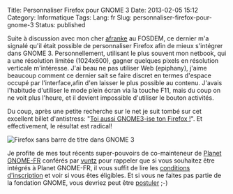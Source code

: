 Title: Personnaliser Firefox pour GNOME 3
Date: 2013-02-05 15:12
Category: Informatique
Tags:
Lang: fr
Slug: personnaliser-firefox-pour-gnome-3
Status: published

Suite à discussion avec mon cher [afranke](http://www.alexandrefranke.com) au
FOSDEM, ce dernier m'a signalé qu'il était possible de personnaliser Firefox
afin de mieux s'intégrer dans GNOME 3. Personnellement, utilisant le plus
souvent mon netbook, qui a une résolution limitée (1024x600), gagner quelques
pixels en résolution verticale m'intéresse. J'ai beau ne pas utiliser Web
(epiphany), j'aime beaucoup comment ce dernier sait se faire discret en termes
d'espace occupé par l'interface,afin d'en laisser le plus possible au contenu.
J'avais l'habitude d'utiliser le mode plein écran via la touche F11, mais du
coup on ne voit plus l'heure, et il devient impossible d'utiliser le bouton
activités.

Du coup, après une petite recherche sur le net je suit tombé sur cet excellent
billet d'antistress: "[Toi aussi GNOME3-ise ton Firefox
!](http://libre-ouvert.toile-libre.org/index.php?article117/toi-aussi-gnome3-firefox-adwaita-htitle-movable-firefox-button-tab-bar-omnibar)".
Et effectivement, le résultat est radical!

![Firefox sans barre de titre dans GNOME
3]({static}/media/gnome/GNOME_3_d_Firefox.png)

Je profite de mes tout récents super-pouvoirs de co-mainteneur de [Planet
GNOME-FR](http://planete.gnomefr.org/) conférés par
[vuntz](http://www.vuntz.net) pour rappeler que si vous souhaitez être intégrés
à Planet GNOME-FR, il vous suffit de lire les [conditions
d'inscription](http://live.gnome.org/PlanetGnome) et voir si vous êtes
éligibles. Et si vous ne faites pas partie de la fondation GNOME, vous devriez
peut être [postuler](http://www.gnome.org/foundation/membership/) ;-)
